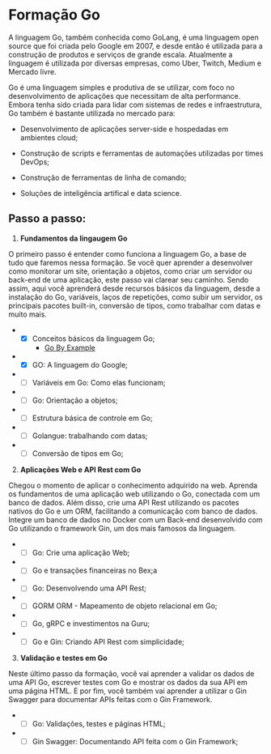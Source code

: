 # Formação Go

A linguagem Go, também conhecida como GoLang, é uma linguagem open source que foi criada pelo Google em 2007, e desde então é utilizada para a construção de produtos e serviços de grande escala. Atualmente a linguagem é utilizada por diversas empresas, como Uber, Twitch, Medium e Mercado livre.

  

Go é uma linguagem simples e produtiva de se utilizar, com foco no desenvolvimento de aplicações que necessitam de alta performance. Embora tenha sido criada para lidar com sistemas de redes e infraestrutura, Go também é bastante utilizada no mercado para:

  

+ Desenvolvimento de aplicações server-side e hospedadas em ambientes cloud;

+ Construção de scripts e ferramentas de automações utilizadas por times DevOps;

+ Construção de ferramentas de linha de comando;

+ Soluções de inteligência artifical e data science.

  
  
  

## Passo a passo:

1.  **Fundamentos da lingaugem Go**

O primeiro passo é entender como funciona a linguagem Go, a base de tudo que faremos nessa formação. Se você quer aprender a desenvolver como monitorar um site, orientação a objetos, como criar um servidor ou back-end de uma aplicação, este passo vai clarear seu caminho. Sendo assim, aqui você aprenderá desde recursos básicos da linguagem, desde a instalação do Go, variáveis, laços de repetições, como subir um servidor, os principais pacotes built-in, conversão de tipos, como trabalhar com datas e muito mais.
+ - [x] Conceitos básicos da linguagem Go;
	+ [Go By Example ](https://gobyexample.com/)
+ - [x] GO: A linguagem do Google;
+ - [ ] Variáveis em Go: Como elas funcionam;
+ - [ ] Go: Orientação a objetos;
+ - [ ] Estrutura básica de controle em Go;
+ - [ ] Golangue: trabalhando com datas;
+ - [ ] Conversão de tipos em Go;

2.  **Aplicações Web e API Rest com Go**
   
Chegou o momento de aplicar o conhecimento adquirido na web. Aprenda os fundamentos de uma aplicação web utilizando o Go, conectada com um banco de dados. Além disso, crie uma API Rest utilizando os pacotes nativos do Go e um ORM, facilitando a comunicação com banco de dados. Integre um banco de dados no Docker com um Back-end desenvolvido com Go utilizando o framework Gin, um dos mais famosos da linguagem.
+ - [ ] Go: Crie uma aplicação Web;
+ - [ ] Go e transações financeiras no Bex;a
+ - [ ] Go: Desenvolvendo uma API Rest;
+ - [ ] GORM ORM - Mapeamento de objeto relacional em Go;
+ - [ ] Go, gRPC e investimentos na Guru;
+ - [ ] Go e Gin: Criando API Rest com simplicidade;

3.  **Validação e testes em Go**

Neste último passo da formação, você vai aprender a validar os dados de uma API Go, escrever testes com Go e mostrar os dados da sua API em uma página HTML. E por fim, você também vai aprender a utilizar o Gin Swagger para documentar APIs feitas com o Gin Framework. 
+ - [ ] Go: Validações, testes e páginas HTML;
+ - [ ] Gin Swagger: Documentando API feita com o Gin Framework;
